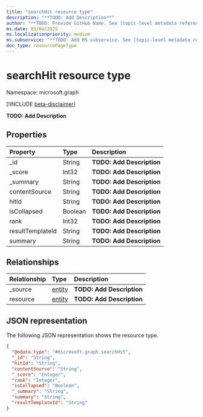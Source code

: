 ```yaml
---
title: "searchHit resource type"
description: "**TODO: Add Description**"
author: "**TODO: Provide GitHub Name. See [topic-level metadata reference](https://aka.ms/msgo?pagePath=Document-APIs/Guidelines/Metadata)**"
ms.date: 03/04/2025
ms.localizationpriority: medium
ms.subservice: "**TODO: Add MS subservice. See [topic-level metadata reference](https://aka.ms/msgo?pagePath=Document-APIs/Guidelines/Metadata)**"
doc_type: resourcePageType
---
```


# searchHit resource type

Namespace: microsoft.graph

[!INCLUDE [beta-disclaimer](../../includes/beta-disclaimer.md)]

**TODO: Add Description**


## Properties
|Property|Type|Description|
|:---|:---|:---|
|_id|String|**TODO: Add Description**|
|_score|Int32|**TODO: Add Description**|
|_summary|String|**TODO: Add Description**|
|contentSource|String|**TODO: Add Description**|
|hitId|String|**TODO: Add Description**|
|isCollapsed|Boolean|**TODO: Add Description**|
|rank|Int32|**TODO: Add Description**|
|resultTemplateId|String|**TODO: Add Description**|
|summary|String|**TODO: Add Description**|

## Relationships
|Relationship|Type|Description|
|:---|:---|:---|
|_source|[entity](../resources/entity.md)|**TODO: Add Description**|
|resource|[entity](../resources/entity.md)|**TODO: Add Description**|

## JSON representation
The following JSON representation shows the resource type.
<!-- {
  "blockType": "resource",
  "@odata.type": "microsoft.graph.searchHit"
}
-->
``` json
{
  "@odata.type": "#microsoft.graph.searchHit",
  "_id": "String",
  "hitId": "String",
  "contentSource": "String",
  "_score": "Integer",
  "rank": "Integer",
  "isCollapsed": "Boolean",
  "_summary": "String",
  "summary": "String",
  "resultTemplateId": "String"
}
```

